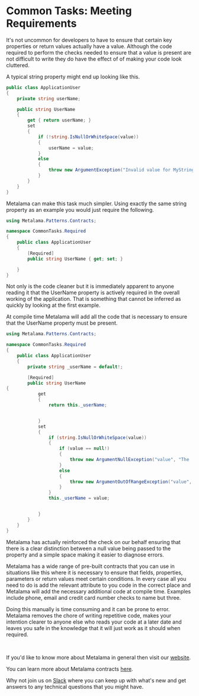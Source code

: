 # Common Tasks: Meeting Requirements

It's not uncommon for developers to have to ensure that certain key properties or return values actually have a value. Although the code required to perform the checks needed to ensure that a value is present are not difficult to write they do have the effect of of making your code look cluttered.

A typical string property might end up looking like this.

```c#
public class ApplicationUser
{
    private string userName;

    public string UserName
    {
        get { return userName; }
        set
        {
            if (!string.IsNullOrWhiteSpace(value))
            {
                userName = value;
            }
            else
            {
                throw new ArgumentException("Invalid value for MyString. Value must not be null or blank.");
            }
        }
    }
}
```

Metalama can make this task much simpler. Using exactly the same string property as an example you would just require the following.

```c#
using Metalama.Patterns.Contracts;

namespace CommonTasks.Required
{
    public class ApplicationUser
    {
        [Required]
        public string UserName { get; set; }

    }
}
```

Not only is the code cleaner but it is immediately apparent to anyone reading it that the UserName property is actively required in the overall working of the application. That is something that cannot be inferred as quickly by looking at the first example.

At compile time Metalama will add all the code that is necessary to ensure that the UserName property must be present.

```c#
using Metalama.Patterns.Contracts;

namespace CommonTasks.Required
{
    public class ApplicationUser
    {
        private string _userName = default!;

        [Required]
        public string UserName
{
            get
            {
                return this._userName;


            }
            set
            {
                if (string.IsNullOrWhiteSpace(value))
                {
                    if (value == null!)
                    {
                        throw new ArgumentNullException("value", "The 'UserName' property is required.");
                    }
                    else
                    {
                        throw new ArgumentOutOfRangeException("value", "The 'UserName' property is required.");
                    }
                }
                this._userName = value;


            }
        }
    }
}

```

Metalama has actually reinforced the check on our behalf ensuring that there is a clear distinction between a null value being passed to the property and a simple space making it easier to diagnose errors.

Metalama has a wide range of pre-built contracts that you can use in situations like this where it is necessary to ensure that fields, properties, parameters or return values meet certain conditions. In every case all you need to do is add the relevant attribute to you code in the correct place and Metalama will add the necessary additional code at compile time. Examples include phone, email and credit card number checks to name but three.

Doing this manually is time consuming and it can be prone to error. Metalama removes the chore of writing repetitive code, makes your intention clearer to anyone else who reads your code at a later date and leaves you safe in the knowledge that it will just work as it should when required.

<br>

If you'd like to know more about Metalama in general then visit our [website](https://www.postsharp.net/metalama).

You can learn more about Metalama contracts [here](https://doc.postsharp.net/metalama/patterns/contracts).

Why not join us on [Slack](https://www.postsharp.net/slack) where you can keep up with what's new and get answers to any technical questions that you might have.
